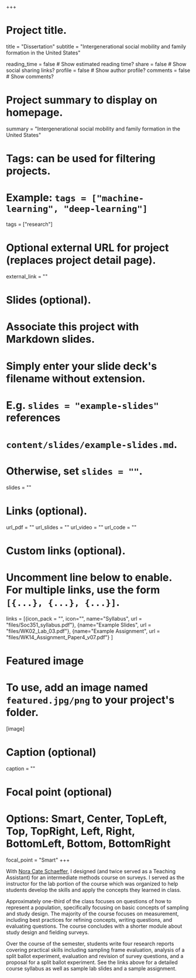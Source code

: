 +++
# Project title.
title = "Dissertation"
subtitle = "Intergenerational social mobility and family formation in the United States"

reading_time = false  # Show estimated reading time?
share = false  # Show social sharing links?
profile = false  # Show author profile?
comments = false  # Show comments?

# Project summary to display on homepage.
summary = "Intergenerational social mobility and family formation in the United States" 


# Tags: can be used for filtering projects.
# Example: `tags = ["machine-learning", "deep-learning"]`
tags = ["research"]

# Optional external URL for project (replaces project detail page).
external_link = ""

# Slides (optional).
#   Associate this project with Markdown slides.
#   Simply enter your slide deck's filename without extension.
#   E.g. `slides = "example-slides"` references 
#   `content/slides/example-slides.md`.
#   Otherwise, set `slides = ""`.
slides = ""

# Links (optional).
url_pdf = ""
url_slides = ""
url_video = ""
url_code = ""

# Custom links (optional).
#   Uncomment line below to enable. For multiple links, use the form `[{...}, {...}, {...}]`.
links = [{icon_pack = "", icon="", name="Syllabus", url = "files/Soc351_syllabus.pdf"}, {name="Example Slides", url = "files/WK02_Lab_03.pdf"}, {name="Example Assignment", url = "files/WK14_Assignment_Paper4_v07.pdf"} ]

# Featured image
# To use, add an image named `featured.jpg/png` to your project's folder. 
[image]
  # Caption (optional)
  caption = ""
  
  # Focal point (optional)
  # Options: Smart, Center, TopLeft, Top, TopRight, Left, Right, BottomLeft, Bottom, BottomRight
  focal_point = "Smart"
+++

With [Nora Cate Schaeffer](https://sociology.wisc.edu/staff/schaeffer-nora-cate-2/), I designed (and twice served as a Teaching Assistant) for an intermediate methods course on surveys. I served as the instructor for the lab portion of the course which was organized to help students develop the skills and apply the concepts they learned in class. 

Approximately one-third of the class focuses on questions of how to represent a population, specifically focusing on basic concepts of sampling and study design. The majority of the course focuses on measurement, including best practices for refining concepts, writing questions, and evaluating questions. The course concludes with a shorter module about study design and fielding surveys.

Over the course of the semester, students write four research reports covering practical skills including sampling frame evaluation, analysis of a split ballot experiment, evaluation and revision of survey questions, and a proposal for a split ballot experiment. See the links above for a detailed course syllabus as well as sample lab slides and a sample assignment.

